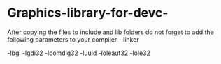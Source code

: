 # Graphics-library-for-devc-

After copying the files to include and lib folders do not forget to add the following parameters to your compiler - linker 

-lbgi
-lgdi32
-lcomdlg32
-luuid
-loleaut32
-lole32
